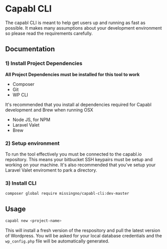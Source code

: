 # Capabl CLI

The capabl CLI is meant to help get users up and running as fast as possible. It makes many assumptions about your
development environment so please read the requirements carefully.

## Documentation

### 1) Install Project Dependencies

**All Project Dependencies must be installed for this tool to work**

- Composer
- Git
- WP CLI

It's recommended that you install al dependencies required for Capabl development and Brew when running OSX

- Node JS, for NPM
- Laravel Valet
- Brew

### 2) Setup environment

To run the tool effectively you must be connected to the capabl.io repository.  This means your bitbucket SSH keypairs must be setup and working on your machine.
It's also recommended that you've setup your Laravel Valet enviroment to park a directory.

### 3) Install CLI

```bash
composer global require missingno/capabl-cli:dev-master
```

## Usage

```bash
capabl new <project-name>
```

This will install a fresh version of the respository and pull the latest version of Wordpress.  You will be asked for your local database credentials and the  `wp_config.php` file will be automatically generated.
